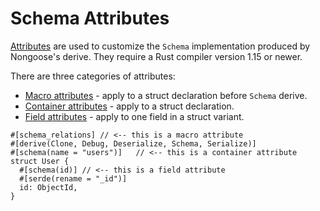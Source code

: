 # Schema Attributes

[Attributes](https://doc.rust-lang.org/book/attributes.html) are used to customize the `Schema` implementation produced by Nongoose's derive. They require a Rust compiler version 1.15 or newer.

There are three categories of attributes:

- [Macro attributes](./macro.md) - apply to a struct declaration before `Schema` derive.
- [Container attributes]() - apply to a struct declaration.
- [Field attributes]() - apply to one field in a struct variant.

```rust,no_run
#[schema_relations] // <-- this is a macro attribute
#[derive(Clone, Debug, Deserialize, Schema, Serialize)]
#[schema(name = "users")]   // <-- this is a container attribute
struct User {
  #[schema(id)] // <-- this is a field attribute
  #[serde(rename = "_id")]
  id: ObjectId,
}
```
